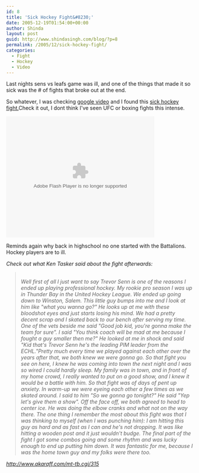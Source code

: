 ```yaml
---
id: 8
title: 'Sick Hockey Fight&#8230;'
date: 2005-12-19T01:54:00+00:00
author: Shinda
layout: post
guid: http://www.shindasingh.com/blog/?p=8
permalink: /2005/12/sick-hockey-fight/
categories:
  - Fight
  - Hockey
  - Video
---
```

Last nights sens vs leafs game was ill, and one of the things that made it so sick was the # of fights that broke out at the end.

So whatever, I was checking [google video](http://video.google.com/) and I found this [sick hockey fight.](http://video.google.com/videoplay?docid=4069054799013605999)Check it out, I dont think I've seen UFC or boxing fights this intense.

<embed style="width:400px; height:326px;" id="VideoPlayback" align="middle" type="application/x-shockwave-flash" src="http://video.google.com/googleplayer.swf?videoUrl=http%3A%2F%2Fvp.video.google.com%2Fvideodownload%3Fversion%3D0%26secureurl%3DpAAAAJ6IZDfGKr-W_iKRG4OvS5uEPgSL2i80Zx_9MJC1ttBdQN0rbhUYtKT47NXmQKRaoSRqGyTl2QJ3OyWlpw-w45UeNlrptiQZYACKzrZwAZ86rn5IDEK952FLxeh2oeR85gWtowF5Sx7o473FwSpAfJr4q0XMBxJSOIltw-ULwBRSIzOLs1NrlUGqMxJpDcgTC_WCJueWOe7Pgd_F3N2HcWLWuMwQBHQBmoCw4Vo5iVxd%26sigh%3DvtkKJ9A_RZbVcp0MzI3H85-r0hw%26begin%3D0%26len%3D39966%26docid%3D-8969161951379036622&thumbnailUrl=http%3A%2F%2Fvideo.google.com%2FThumbnailServer%3Fcontentid%3D631075676122d1ba%26second%3D5%26itag%3Dw320%26urlcreated%3D1143238039%26sigh%3Dqk4iI-1-li5KttyZgF5cvohOIWA&playerId=-8969161951379036622" allowScriptAccess="sameDomain" quality="best" bgcolor="#ffffff" scale="noScale" wmode="window" salign="TL"  FlashVars="playerMode=embedded">
</embed>

Reminds again why back in highschool no one started with the Battalions. Hockey players are to ill.

<span style="font-style: italic;">Check out what Ken Tasker said about the fight afterwards:<br /> </span>
  


> <span style="font-style: italic;"><br /> </span><span style="font-style: italic;">Well first of all I just want to say Trevor Senn is one of the reasons I ended up playing professional hockey. My rookie pro season I was up in Thunder Bay in the United Hockey League. We ended up going down to Winston, Salem. This little guy bumps into me and I look at him like "what you wanna go?" He looks up at me with these bloodshot eyes and just starts losing his mind. We had a pretty decent scrap and I skated back to our bench after serving my time. One of the vets beside me said "Good job kid, you're gonna make the team for sure". I said "You think coach will be mad at me because I fought a guy smaller then me?" He looked at me in shock and said "Kid that's Trevor Senn he's the leading PIM leader from the ECHL."Pretty much every time we played against each other over the years after that, we both knew we were gonna go. So that fight you see on here, I knew he was coming into town the next night and I was so wired I could hardly sleep. My family was in town, and in front of my home crowd, I really wanted to put on a good show, and I knew it would be a battle with him. So that fight was of days of pent up anxiety. In warm-up we were eyeing each other a few times as we skated around. I said to him "So we gonna go tonight?" He said "Yep let's give them a show". Off the face off, we both agreed to head to center ice. He was doing the elbow cranks and what not on the way there. The one thing I remember the most about this fight was that I was thinking to myself (when I was punching him): I am hitting this guy as hard and as fast as I can and he's not dropping. It was like hitting a wooden post and it just wouldn't budge. The final part of the fight I got some combos going and some rhythm and was lucky enough to end up putting him down. It was fantastic for me, because I was the home town guy and my folks were there too.</span></p>
<span style="font-style: italic;"></span>
  
[<span style="font-style: italic;">http://www.akaraff.com/mt-tb.cgi/315</span>](http://www.akaraff.com/mt-tb.cgi/315)
